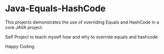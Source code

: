 # Java-Equals-HashCode
This projects demonstrates the use of overriding Equals and HashCode in a core JAVA project.

Self Project to teach myself how and why to override equals and hashcode 

Happy Coding
